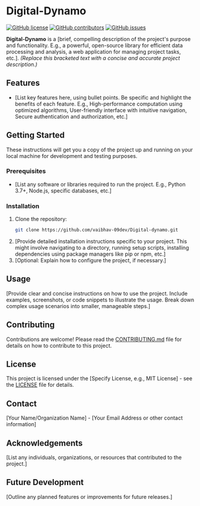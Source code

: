 # Digital-Dynamo

[![GitHub license](https://img.shields.io/github/license/vaibhav-09dev/Digital-dynamo)](https://github.com/vaibhav-09dev/Digital-dynamo/blob/main/LICENSE)
[![GitHub contributors](https://img.shields.io/github/contributors/vaibhav-09dev/Digital-dynamo)](https://github.com/vaibhav-09dev/Digital-dynamo/graphs/contributors)
[![GitHub issues](https://img.shields.io/github/issues/vaibhav-09dev/Digital-dynamo)](https://github.com/vaibhav-09dev/Digital-dynamo/issues)


**Digital-Dynamo** is a [brief, compelling description of the project's purpose and functionality.  E.g.,  a powerful, open-source library for efficient data processing and analysis,  a web application for managing project tasks, etc.].  *(Replace this bracketed text with a concise and accurate project description.)*


## Features

* [List key features here, using bullet points.  Be specific and highlight the benefits of each feature.  E.g.,  High-performance computation using optimized algorithms, User-friendly interface with intuitive navigation, Secure authentication and authorization, etc.]


## Getting Started

These instructions will get you a copy of the project up and running on your local machine for development and testing purposes.

### Prerequisites

* [List any software or libraries required to run the project.  E.g.,  Python 3.7+, Node.js, specific databases, etc.]

### Installation

1. Clone the repository:
   ```bash
   git clone https://github.com/vaibhav-09dev/Digital-dynamo.git
   ```
2. [Provide detailed installation instructions specific to your project. This might involve navigating to a directory, running setup scripts, installing dependencies using package managers like pip or npm, etc.]
3. [Optional: Explain how to configure the project, if necessary.]


## Usage

[Provide clear and concise instructions on how to use the project. Include examples, screenshots, or code snippets to illustrate the usage.  Break down complex usage scenarios into smaller, manageable steps.]


## Contributing

Contributions are welcome!  Please read the [CONTRIBUTING.md](CONTRIBUTING.md) file for details on how to contribute to this project.


## License

This project is licensed under the [Specify License, e.g., MIT License] - see the [LICENSE](LICENSE) file for details.


## Contact

[Your Name/Organization Name] - [Your Email Address or other contact information]


## Acknowledgements

[List any individuals, organizations, or resources that contributed to the project.]


## Future Development

[Outline any planned features or improvements for future releases.]
